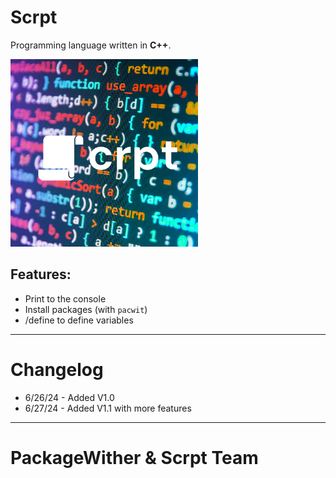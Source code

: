 
# Scrpt
Programming language written in **C++**.

<img src="scrpt/readme_assets/scrpt.png" height="300" class="banner">

## Features:
- Print to the console
- Install packages (with `pacwit`)
- /define to define variables

********************************************************************************************************
# Changelog
- 6/26/24 - Added V1.0
- 6/27/24 - Added V1.1 with more features
********************************************************************************************************
#                               PackageWither & Scrpt Team
